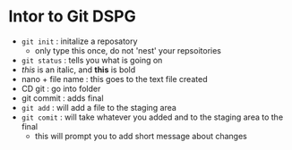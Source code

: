# Intor to Git  DSPG

- `git init` : initalize  a reposatory
	- only type this once, do not 'nest' your repsoitories 
- `git status` : tells you what is going on
- *this* is an italic, and **this** is bold 
- nano + file name  : this goes to the text file created 
- CD git : go into folder 
- git commit : adds final 
- `git add` : will add a file to the staging area
- `git comit` : will take whatever you added and to the staging area to the 
final
   - this will prompt you to add short message about changes
